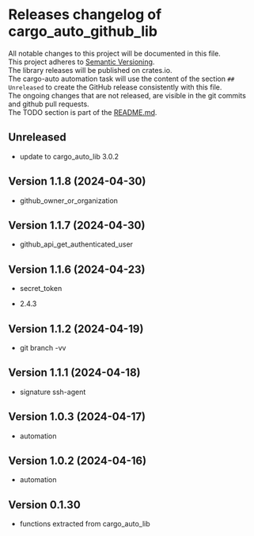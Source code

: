 # Releases changelog of cargo_auto_github_lib

All notable changes to this project will be documented in this file.  
This project adheres to [Semantic Versioning](https://semver.org/spec/v2.0.0.html).  
The library releases will be published on crates.io.  
The cargo-auto automation task will use the content of the section `## Unreleased` to create
the GitHub release consistently with this file.  
The ongoing changes that are not released, are visible in the git commits and github pull requests.  
The TODO section is part of the [README.md](https://github.com/automation-tasks-rs/hello_world).  

## Unreleased

- update to cargo_auto_lib 3.0.2

## Version 1.1.8 (2024-04-30)

- github_owner_or_organization

## Version 1.1.7 (2024-04-30)

- github_api_get_authenticated_user

## Version 1.1.6 (2024-04-23)

- secret_token

- 2.4.3

## Version 1.1.2 (2024-04-19)

- git branch -vv

## Version 1.1.1 (2024-04-18)

- signature ssh-agent

## Version 1.0.3 (2024-04-17)

- automation

## Version 1.0.2 (2024-04-16)

- automation

## Version 0.1.30

- functions extracted from cargo_auto_lib
